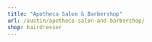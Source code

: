```yaml
---
title: "Apotheca Salon & Barbershop"
url: /austin/apotheca-salon-and-barbershop/
shop: hairdresser
---
```


